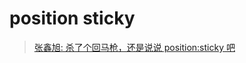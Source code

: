 # position sticky

> [张鑫旭: 杀了个回马枪，还是说说 position:sticky 吧](https://www.zhangxinxu.com/wordpress/2018/12/css-position-sticky/)
